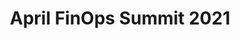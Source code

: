 ---
title: April FinOps Summit 2021
description: View the Summit which includes keynotes on Engineering Action Work Group, Accurate Forecasting and with Shared Costs.
date-added: Apr 2021
type: Video
source: FinOps Foundation
label: 
link: https://youtu.be/ck8EbE38MNs
cloud-provider: 
  - Multi-Cloud
framework-capabilities:
  - Forecasting
  - Managing Shared Cost
permalink: /resources/not-here/
listing: true
---